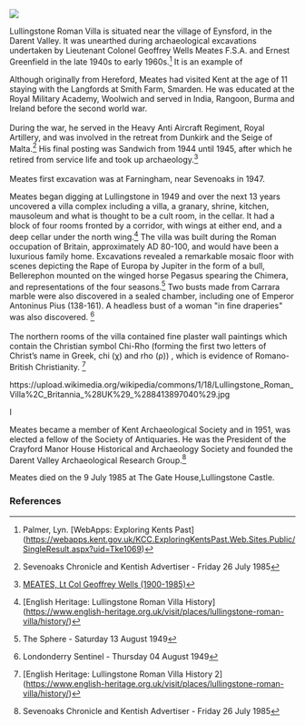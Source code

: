<a href="https://juncture-digital.org"><img src="https://juncture-digital.org/images/ve-button.png"></a>
<param ve-config 
       title="Lullingstone Roman Villa"
       author="Nadia Balbontin"
       banner="https://iiif.juncture-digital.org/banner/?url=https://upload.wikimedia.org/wikipedia/commons/a/a1/LullingstonVilla-Kent_Interior_May2001.jpg" 
       layout="vertical">

<param ve-entity eid="Q1877182"> <!-- Lullingstone Roman Villa -->
<param ve-entity eid="Q6644861"> <!-- Lullingstone -->
<param ve-entity eid="Q1877197"> <!-- Eynsford -->
<param ve-entity eid="Q23298"> <!-- Kent -->
<param ve-entity eid="Q5222546"> <!--Darent Valley-->

Lullingstone Roman Villa is situated near the village of Eynsford, in the Darent Valley. It was unearthed during archaeological excavations
undertaken by Lieutenant Colonel Geoffrey Wells Meates F.S.A. and Ernest Greenfield in the late 1940s to early 1960s.[^ref1] It is an example of 

Although originally from Hereford, Meates had visited Kent at the age of 11 staying with the Langfords at Smith Farm, Smarden. He was educated at the Royal Military Academy, Woolwich and served in India, Rangoon, Burma and Ireland before the second world war. 
<br><br>
During the war, he served in the Heavy Anti Aircraft Regiment, Royal Artillery, and was involved in the retreat from Dunkirk and the Seige of Malta.[^ref2] His final posting was Sandwich from 1944 until 1945, after which he retired from service life and took up archaeology.[^ref3] 
<br><br>
Meates first excavation was at Farningham, near Sevenoaks in 1947. 

Meates began digging at Lullingstone in 1949 and over the next 13 years uncovered a villa complex including a villa, 
a granary, shrine, kitchen, mausoleum and what is thought to be a cult room, in the cellar. It had a block of four rooms fronted by a corridor, 
with wings at either end, and a deep cellar under the north wing.[^ref5] The villa was built during the Roman occupation of Britain, approximately AD 80-100, and would have been a luxurious family home. Excavations revealed a remarkable mosaic floor with scenes depicting the Rape of Europa by Jupiter in the form of a bull, Bellerephon mounted on the winged horse Pegasus spearing the Chimera, and representations of the four seasons.[^ref6] Two busts made from Carrara marble were also discovered in a sealed chamber, including one of Emperor Antoninus Pius (138-161). A headless bust of a woman "in fine draperies" was also discovered. [^ref7] 
<br><br>
The northern rooms of the villa contained fine plaster wall paintings which contain the Christian symbol Chi-Rho (forming the first two letters of Christ’s name in Greek, chi (χ) and rho (ρ)) , which is evidence of Romano-British Christianity. [^4]
<param ve-map center="Q6644861" zoom="11" prefer-geojson>
<param ve-image 
       label="Lullingstone Roman Villa Ruins" 
       description="Author Carole Raddato" 
       license="public domain" 
       url="https://upload.wikimedia.org/wikipedia/commons/2/2d/Lullingstone_Roman_Villa%2C_Britannia_%28UK%29_%288413895064%29.jpg">
https://upload.wikimedia.org/wikipedia/commons/1/18/Lullingstone_Roman_Villa%2C_Britannia_%28UK%29_%288413897040%29.jpg


I
<param ve-image 
       label="Lullingstone Ruins" 
       description="Author Carole Raddato" 
       license="public domain" 
       url="https://upload.wikimedia.org/wikipedia/commons/0/02/Lullingstone_Roman_Villa%2C_Britannia_%28UK%29_%288413908270%29.jpg">
       

Meates became a member of Kent Archaeological Society and in 1951, was elected a fellow of the Society of Antiquaries. He was the President of the Crayford Manor House Historical and Archaeology Society and founded the Darent Valley Archaeological Research Group.[^ref4] 

Meates died on the 9 July 1985 at The Gate House,Lullingstone Castle.
<param ve-image 
       manifest="https://upload.wikimedia.org/wikipedia/commons/1/18/Lullingstone_Roman_Villa%2C_Britannia_%28UK%29_%288413897040%29.jpg">
<param ve-map center="Q23298" zoom="11">

### References
[^ref1]: Palmer, Lyn. [WebApps: Exploring Kents Past] (https://webapps.kent.gov.uk/KCC.ExploringKentsPast.Web.Sites.Public/SingleResult.aspx?uid=Tke1069)   
[^ref2]: Sevenoaks Chronicle and Kentish Advertiser - Friday 26 July 1985
[^ref3]: [MEATES, Lt Col Geoffrey Wells (1900-1985)](https://kingscollections.org/catalogues/lhcma/collection/m/me15-001?searchterms=meates)  
[^ref4]: Sevenoaks Chronicle and Kentish Advertiser - Friday 26 July 1985
[^ref5]: [English Heritage: Lullingstone Roman Villa History] (https://www.english-heritage.org.uk/visit/places/lullingstone-roman-villa/history/)  
[^ref6]: The Sphere - Saturday 13 August 1949   
[^ref7]: Londonderry Sentinel - Thursday 04 August 1949
[^2]: [English Heritage: Lullingstone Roman Villa History] (https://www.english-heritage.org.uk/visit/places/lullingstone-roman-villa/history/)   
[^3]: [WebApps: Exploring Kents Past 2] (https://webapps.kent.gov.uk/KCC.ExploringKentsPast.Web.Sites.Public/SingleResult.aspx?uid=%27mke530%27)   
[^4]: [English Heritage: Lullingstone Roman Villa History 2] (https://www.english-heritage.org.uk/visit/places/lullingstone-roman-villa/history/)   

